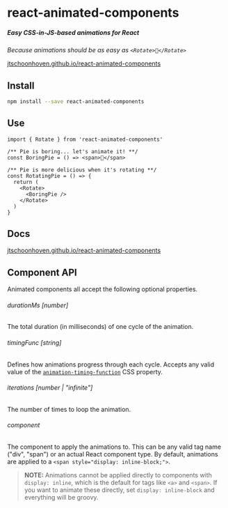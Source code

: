# react-animated-components

##### Easy CSS-in-JS-based animations for React

_Because animations should be as easy as `<Rotate>🥧</Rotate>`_

[jtschoonhoven.github.io/react-animated-components](https://jtschoonhoven.github.io/react-animated-components)

## Install

```sh
npm install --save react-animated-components
```

## Use

```tsx
import { Rotate } from 'react-animated-components'

/** Pie is boring... let's animate it! **/
const BoringPie = () => <span>🥧</span>

/** Pie is more delicious when it's rotating **/
const RotatingPie = () => {
  return (
    <Rotate>
      <BoringPie />
    </Rotate>
  )
}
```

## Docs

[jtschoonhoven.github.io/react-animated-components](https://jtschoonhoven.github.io/react-animated-components)

## Component API

Animated components all accept the following optional properties.

###### durationMs [number]

The total duration (in milliseconds) of one cycle of the animation.

###### timingFunc [string]

Defines how animations progress through each cycle. Accepts any valid value of the [`animation-timing-function`](https://developer.mozilla.org/en-US/docs/Web/CSS/animation-timing-function) CSS property.

###### iterations [number | "infinite"]

The number of times to loop the animation.

###### component

The component to apply the animations to. This can be any valid tag name ("div", "span") or an actual React component type. By default, animations are applied to a `<span style="display: inline-block;">`.

> **NOTE:** Animations cannot be applied directly to components with `display: inline`, which is the default for tags like `<a>` and `<span>`. If you want to animate these directly, set `display: inline-block` and everything will be groovy.

